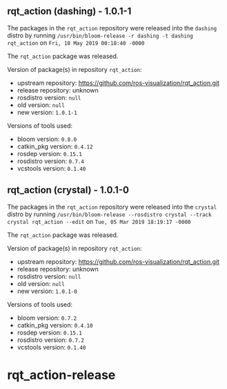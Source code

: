 ## rqt_action (dashing) - 1.0.1-1

The packages in the `rqt_action` repository were released into the `dashing` distro by running `/usr/bin/bloom-release -r dashing -t dashing rqt_action` on `Fri, 10 May 2019 00:18:40 -0000`

The `rqt_action` package was released.

Version of package(s) in repository `rqt_action`:

- upstream repository: https://github.com/ros-visualization/rqt_action.git
- release repository: unknown
- rosdistro version: `null`
- old version: `null`
- new version: `1.0.1-1`

Versions of tools used:

- bloom version: `0.8.0`
- catkin_pkg version: `0.4.12`
- rosdep version: `0.15.1`
- rosdistro version: `0.7.4`
- vcstools version: `0.1.40`


## rqt_action (crystal) - 1.0.1-0

The packages in the `rqt_action` repository were released into the `crystal` distro by running `/usr/bin/bloom-release --rosdistro crystal --track crystal rqt_action --edit` on `Tue, 05 Mar 2019 18:19:17 -0000`

The `rqt_action` package was released.

Version of package(s) in repository `rqt_action`:

- upstream repository: https://github.com/ros-visualization/rqt_action.git
- release repository: unknown
- rosdistro version: `null`
- old version: `null`
- new version: `1.0.1-0`

Versions of tools used:

- bloom version: `0.7.2`
- catkin_pkg version: `0.4.10`
- rosdep version: `0.15.1`
- rosdistro version: `0.7.2`
- vcstools version: `0.1.40`


# rqt_action-release